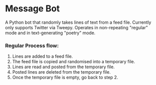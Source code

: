 # Message Bot

A Python bot that randomly takes lines of text from a feed file. Currently only supports Twitter via Tweepy. Operates in non-repeating "regular" mode and in text-generating "poetry" mode.

### Regular Process flow: 
1. Lines are added to a feed file.
2. The feed file is copied and randomised into a temporary file.
3. Lines are read and posted from the temporary file.
4. Posted lines are deleted from the temporary file.
5. Once the temporary file is empty, go back to step 2.
